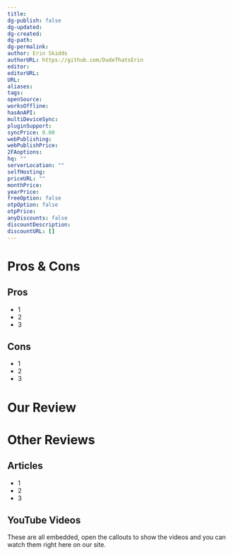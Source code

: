 ```yaml
---
title: 
dg-publish: false
dg-updated: 
dg-created: 
dg-path: 
dg-permalink: 
author: Erin Skidds
authorURL: https://github.com/DudeThatsErin
editor: 
editorURL: 
URL: 
aliases: 
tags: 
openSource: 
worksOffline: 
hasAnAPI: 
multiDeviceSync: 
pluginSupport: 
syncPrice: 0.00
webPublishing: 
webPublishPrice: 
2FAoptions: 
hq: ""
serverLocation: ""
selfHosting: 
priceURL: ""
monthPrice: 
yearPrice: 
freeOption: false
otpOption: false
otpPrice: 
anyDiscounts: false
discountDescription: 
discountURL: []
---
```

# Pros & Cons
## Pros
- 1
- 2
- 3
## Cons
- 1
- 2
- 3
# Our Review
# Other Reviews
## Articles
- 1
- 2
- 3
## YouTube Videos
These are all embedded, open the callouts to show the videos and you can watch them right here on our site.
